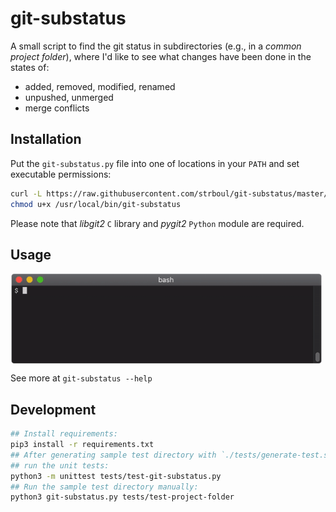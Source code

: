 # git-substatus

A small script to find the git status in subdirectories 
(e.g., in a *common project folder*), where I'd like to see what changes have been done in the states of:

+ added, removed, modified, renamed
+ unpushed, unmerged
+ merge conflicts

## Installation

Put the `git-substatus.py` file into one of locations in your `PATH` and set executable permissions:

```bash
curl -L https://raw.githubusercontent.com/strboul/git-substatus/master/git-substatus.py > /usr/local/bin/git-substatus && \
chmod u+x /usr/local/bin/git-substatus
```

Please note that *libgit2* `C` library and *pygit2* `Python` module are required.

## Usage

<img src="media/sample.gif" align="center" height="145"/>

See more at `git-substatus --help`

## Development

```bash
## Install requirements:
pip3 install -r requirements.txt
## After generating sample test directory with `./tests/generate-test.sh`, 
## run the unit tests:
python3 -m unittest tests/test-git-substatus.py
## Run the sample test directory manually:
python3 git-substatus.py tests/test-project-folder
```

